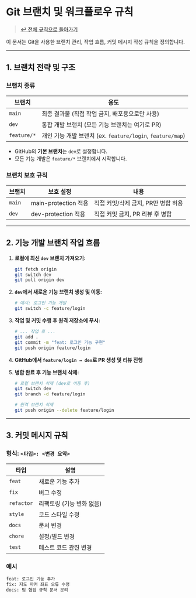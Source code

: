 # Git 브랜치 및 워크플로우 규칙

> [↩️ 전체 규칙으로 돌아가기](./befit_team_rules.md)

이 문서는 Git을 사용한 브랜치 관리, 작업 흐름, 커밋 메시지 작성 규칙을 정의합니다.

---

## 1. 브랜치 전략 및 구조

### 브랜치 종류

| 브랜치         | 용도                                            |
| ----------- | --------------------------------------------- |
| `main`      | 최종 결과물 (직접 작업 금지, 배포용으로만 사용)                  |
| `dev`       | 통합 개발 브랜치 (모든 기능 브랜치는 여기로 PR)                 |
| `feature/*` | 개인 기능 개발 브랜치 (ex. `feature/login`, `feature/map`) |

- GitHub의 **기본 브랜치**는 `dev`로 설정합니다.
- 모든 기능 개발은 `feature/*` 브랜치에서 시작합니다.

### 브랜치 보호 규칙

| 브랜치    | 보호 설정              | 내용                     |
| ------ | ------------------ | ---------------------- |
| `main` | main-protection 적용 | 직접 커밋/삭제 금지, PR만 병합 허용 |
| `dev`  | dev-protection 적용  | 직접 커밋 금지, PR 리뷰 후 병합   |

---

## 2. 기능 개발 브랜치 작업 흐름

1.  **로컬에 최신 `dev` 브랜치 가져오기:**
    ```bash
    git fetch origin
    git switch dev
    git pull origin dev
    ```

2.  **`dev`에서 새로운 기능 브랜치 생성 및 이동:**
    ```bash
    # 예시: 로그인 기능 개발
    git switch -c feature/login
    ```

3.  **작업 및 커밋 수행 후 원격 저장소에 푸시:**
    ```bash
    # ... 작업 후 ...
    git add .
    git commit -m "feat: 로그인 기능 구현"
    git push origin feature/login
    ```

4.  **GitHub에서 `feature/login → dev`로 PR 생성 및 리뷰 진행**

5.  **병합 완료 후 기능 브랜치 삭제:**
    ```bash
    # 로컬 브랜치 삭제 (dev로 이동 후)
    git switch dev
    git branch -d feature/login

    # 원격 브랜치 삭제
    git push origin --delete feature/login
    ```

---

## 3. 커밋 메시지 규칙

### 형식: `<타입>: <변경 요약>`

| 타입         | 설명              |
| ---------- | --------------- |
| `feat`     | 새로운 기능 추가       |
| `fix`      | 버그 수정           |
| `refactor` | 리팩토링 (기능 변화 없음) |
| `style`    | 코드 스타일 수정       |
| `docs`     | 문서 변경           |
| `chore`    | 설정/빌드 변경        |
| `test`     | 테스트 코드 관련 변경    |

### 예시
```bash
feat: 로그인 기능 추가
fix: 지도 마커 좌표 오류 수정
docs: 팀 협업 규칙 문서 분리
```
